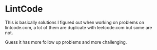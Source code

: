 # LintCode

This is basically solutions I figured out when working on problems on lintcode.com, a lot of them are duplicate with leetcode.com but some are not. 

Guess it has more follow up problems and more challenging.   


